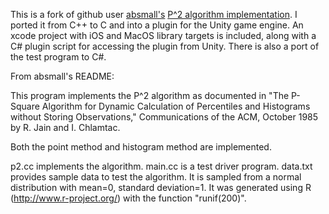 This is a fork of github user [absmall's](https://github.com/absmall) [P^2 algorithm implementation](https://github.com/absmall/p2). I ported it from C++ to C and into a plugin for the Unity game engine. An xcode project with iOS and MacOS library targets is included, along with a C# plugin script for accessing the plugin from Unity. There is also a port of the test program to C#.

From absmall's README:

This program implements the P^2 algorithm as documented in "The P-Square Algorithm for Dynamic Calculation of Percentiles and Histograms without Storing Observations," Communications of the ACM, October 1985 by R. Jain and I. Chlamtac.

Both the point method and histogram method are implemented.

p2.cc implements the algorithm. main.cc is a test driver program. data.txt provides sample data to test the algorithm. It is sampled from a normal distribution with mean=0, standard deviation=1.
It was generated using R (http://www.r-project.org/) with the function "runif(200)".
